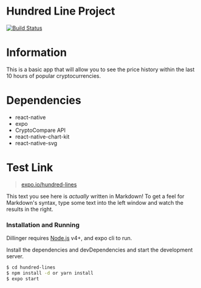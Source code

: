 # Hundred Line Project

[![Build Status](https://travis-ci.org/joemccann/dillinger.svg?branch=master)](https://travis-ci.org/joemccann/dillinger)

# Information
This is a basic app that will allow you to see the price history within the last 10 hours of popular cryptocurrencies.

# Dependencies
  - react-native
  - expo
  - CryptoCompare API
  - react-native-chart-kit
  - react-native-svg

# Test Link

> [expo.io/hundred-lines](https://expo.io/@drewsup123/hundred-lines)

This text you see here is *actually* written in Markdown! To get a feel for Markdown's syntax, type some text into the left window and watch the results in the right.

### Installation and Running

Dillinger requires [Node.js](https://nodejs.org/) v4+, and expo cli to run.

Install the dependencies and devDependencies and start the development server.

```sh
$ cd hundred-lines
$ npm install -d or yarn install
$ expo start
```